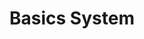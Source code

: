 ---
title: Basics System
layout: redirect
permalink: /tutorial/setup.html
redirect_to: /guide/getting-started/setup.html
sitemap: false
---